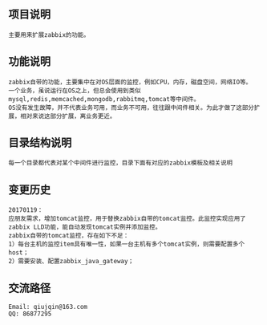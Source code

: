 ## 项目说明
```
主要用来扩展zabbix的功能。
```

## 功能说明
```
zabbix自带的功能，主要集中在对OS层面的监控，例如CPU，内存，磁盘空间，网络IO等。
一个业务，虽说运行在OS之上，但总会使用到类似mysql,redis,memcached,mongodb,rabbitmq,tomcat等中间件。
OS没有发生故障，并不代表业务可用，而业务不可用，往往跟中间件相关。为此才做了这部分扩展，相对来说这部分扩展，离业务更近。
```

## 目录结构说明
```
每一个目录都代表对某个中间件进行监控，目录下面有对应的zabbix模板及相关说明
```

## 变更历史
```
20170119：
应朋友需求，增加tomcat监控，用于替换zabbix自带的tomcat监控。此监控实现应用了zabbix LLD功能，能自动发现tomcat实例并添加监控。
zabbix自带的tomcat监控，存在如下不足：
1）每台主机的监控item具有唯一性，如果一台主机有多个tomcat实例，则需要配置多个host；
2）需要安装、配置zabbix_java_gateway；
```


## 交流路径
```
Email: qiujqin@163.com
QQ: 86877295
```
